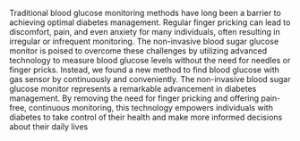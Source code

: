 Traditional blood glucose monitoring methods have long been a barrier to achieving optimal diabetes management. 
Regular finger pricking can lead to discomfort, pain, and even anxiety for many individuals, often resulting in irregular 
or infrequent monitoring. The non-invasive blood sugar glucose monitor is poised to overcome these challenges by utilizing advanced technology to measure blood 
glucose levels without the need for needles or finger pricks. Instead, we found a new method to find blood glucose with gas sensor by continuously and conveniently.
 The non-invasive blood sugar glucose monitor represents a remarkable advancement in diabetes management. By removing the need for finger pricking and 
offering pain-free, continuous monitoring, this technology empowers individuals with diabetes to take control of their health and make more informed decisions about 
their daily lives
